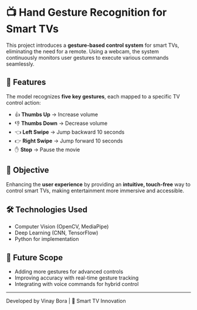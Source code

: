# 📺 Hand Gesture Recognition for Smart TVs  

This project introduces a **gesture-based control system** for smart TVs, eliminating the need for a remote. Using a webcam, the system continuously monitors user gestures to execute various commands seamlessly.  

## 🚀 Features  
The model recognizes **five key gestures**, each mapped to a specific TV control action:  

- 👍 **Thumbs Up** → Increase volume  
- 👎 **Thumbs Down** → Decrease volume  
- 👈 **Left Swipe** → Jump backward 10 seconds  
- 👉 **Right Swipe** → Jump forward 10 seconds  
- ✋ **Stop** → Pause the movie  

## 🎯 Objective  
Enhancing the **user experience** by providing an **intuitive, touch-free** way to control smart TVs, making entertainment more immersive and accessible.  

## 🛠️ Technologies Used  
- Computer Vision (OpenCV, MediaPipe)  
- Deep Learning (CNN, TensorFlow)  
- Python for implementation  

## 📌 Future Scope  
- Adding more gestures for advanced controls  
- Improving accuracy with real-time gesture tracking  
- Integrating with voice commands for hybrid control  

---
Developed by Vinay Bora | 🚀 Smart TV Innovation  
